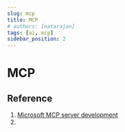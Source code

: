 ```yaml
---
slug: mcp
title: MCP
# authors: [natarajan]
tags: [ai, mcp]
sidebar_position: 2
---
```





# MCP 

## Reference
1. [Microsoft MCP server development](https://learn.microsoft.com/en-us/azure/developer/azure-mcp-server/get-started?tabs=one-click%2Cazure-cli&pivots=mcp-github-copilot)
2. 